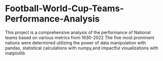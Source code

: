 # Football-World-Cup-Teams-Performance-Analysis
This project is a comprehensive analysis of the performance of National teams based on various metrics from 1930-2022 The five most prominent nations were determined utilizing the power of data manipulation with pandas, statistical calculations with numpy,and impactful visualizations with matplotlib
